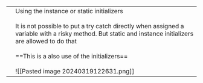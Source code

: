 
|     |                                                                                                                                                                                                                                                                                                          |
| --- | -------------------------------------------------------------------------------------------------------------------------------------------------------------------------------------------------------------------------------------------------------------------------------------------------------- |
|     | Using the instance or static initializers<br><br>It is not possible to put a try catch directly when assigned a variable with a risky method. But  static and instance initializers are allowed to do that<br><br>==This is a also use of the initializers==<br><br>![[Pasted image 20240319122631.png]] |

